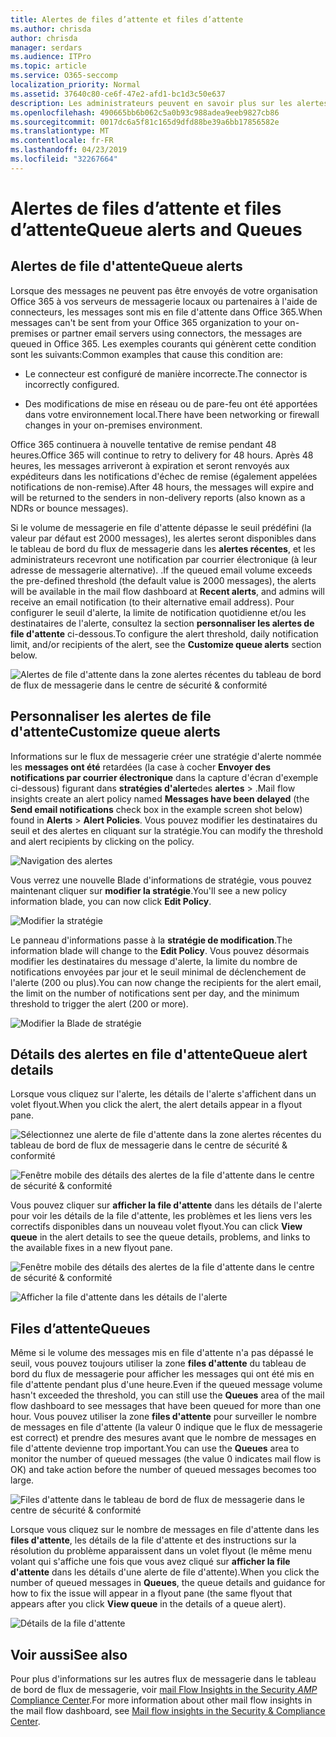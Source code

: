 ```yaml
---
title: Alertes de files d’attente et files d’attente
ms.author: chrisda
author: chrisda
manager: serdars
ms.audience: ITPro
ms.topic: article
ms.service: O365-seccomp
localization_priority: Normal
ms.assetid: 37640c80-ce6f-47e2-afd1-bc1d3c50e637
description: Les administrateurs peuvent en savoir plus sur les alertes de files d'attente et les files d'attente dans le tableau de bord de flux de messagerie dans le centre de sécurité & conformité.
ms.openlocfilehash: 490665bb6b062c5a0b93c988adea9eeb9827cb86
ms.sourcegitcommit: 0017dc6a5f81c165d9dfd88be39a6bb17856582e
ms.translationtype: MT
ms.contentlocale: fr-FR
ms.lasthandoff: 04/23/2019
ms.locfileid: "32267664"
---
```

# <a name="queue-alerts-and-queues"></a><span data-ttu-id="9ad71-103">Alertes de files d’attente et files d’attente</span><span class="sxs-lookup"><span data-stu-id="9ad71-103">Queue alerts and Queues</span></span>

## <a name="queue-alerts"></a><span data-ttu-id="9ad71-104">Alertes de file d'attente</span><span class="sxs-lookup"><span data-stu-id="9ad71-104">Queue alerts</span></span>

<span data-ttu-id="9ad71-105">Lorsque des messages ne peuvent pas être envoyés de votre organisation Office 365 à vos serveurs de messagerie locaux ou partenaires à l'aide de connecteurs, les messages sont mis en file d'attente dans Office 365.</span><span class="sxs-lookup"><span data-stu-id="9ad71-105">When messages can't be sent from your Office 365 organization to your on-premises or partner email servers using connectors, the messages are queued in Office 365.</span></span> <span data-ttu-id="9ad71-106">Les exemples courants qui génèrent cette condition sont les suivants:</span><span class="sxs-lookup"><span data-stu-id="9ad71-106">Common examples that cause this condition are:</span></span>

- <span data-ttu-id="9ad71-107">Le connecteur est configuré de manière incorrecte.</span><span class="sxs-lookup"><span data-stu-id="9ad71-107">The connector is incorrectly configured.</span></span>

- <span data-ttu-id="9ad71-108">Des modifications de mise en réseau ou de pare-feu ont été apportées dans votre environnement local.</span><span class="sxs-lookup"><span data-stu-id="9ad71-108">There have been networking or firewall changes in your on-premises environment.</span></span>

<span data-ttu-id="9ad71-109">Office 365 continuera à nouvelle tentative de remise pendant 48 heures.</span><span class="sxs-lookup"><span data-stu-id="9ad71-109">Office 365 will continue to retry to delivery for 48 hours.</span></span> <span data-ttu-id="9ad71-110">Après 48 heures, les messages arriveront à expiration et seront renvoyés aux expéditeurs dans les notifications d'échec de remise (également appelées notifications de non-remise).</span><span class="sxs-lookup"><span data-stu-id="9ad71-110">After 48 hours, the messages will expire and will be returned to the senders in non-delivery reports (also known as a NDRs or bounce messages).</span></span>

<span data-ttu-id="9ad71-111">Si le volume de messagerie en file d'attente dépasse le seuil prédéfini (la valeur par défaut est 2000 messages), les alertes seront disponibles dans le tableau de bord du flux de messagerie dans les **alertes récentes**, et les administrateurs recevront une notification par courrier électronique (à leur adresse de messagerie alternative). .</span><span class="sxs-lookup"><span data-stu-id="9ad71-111">If the queued email volume exceeds the pre-defined threshold (the default value is 2000 messages), the alerts will be available in the mail flow dashboard at **Recent alerts**, and admins will receive an email notification (to their alternative email address).</span></span> <span data-ttu-id="9ad71-112">Pour configurer le seuil d'alerte, la limite de notification quotidienne et/ou les destinataires de l'alerte, consultez la section **personnaliser les alertes de file d'attente** ci-dessous.</span><span class="sxs-lookup"><span data-stu-id="9ad71-112">To configure the alert threshold, daily notification limit, and/or recipients of the alert, see the **Customize queue alerts** section below.</span></span>

![Alertes de file d'attente dans la zone alertes récentes du tableau de bord de flux de messagerie dans le centre de sécurité & conformité](media/5fc4a51c-6118-4270-960b-c6b176ef94ae.png)

## <a name="customize-queue-alerts"></a><span data-ttu-id="9ad71-114">Personnaliser les alertes de file d'attente</span><span class="sxs-lookup"><span data-stu-id="9ad71-114">Customize queue alerts</span></span>

<span data-ttu-id="9ad71-115">Informations sur le flux de messagerie créer une stratégie d'alerte nommée les **messages ont été** retardées (la case à cocher **Envoyer des notifications par courrier électronique** dans la capture d'écran d'exemple ci-dessous) figurant dans **stratégies d'alerte**des **alertes** \> .</span><span class="sxs-lookup"><span data-stu-id="9ad71-115">Mail flow insights create an alert policy named **Messages have been delayed** (the **Send email notifications** check box in the example screen shot below) found in **Alerts** \> **Alert Policies**.</span></span> <span data-ttu-id="9ad71-116">Vous pouvez modifier les destinataires du seuil et des alertes en cliquant sur la stratégie.</span><span class="sxs-lookup"><span data-stu-id="9ad71-116">You can modify the threshold and alert recipients by clicking on the policy.</span></span>

![Navigation des alertes](media/efb95976-9e0b-484e-a2fd-093c5bc7a40f.png)

<span data-ttu-id="9ad71-118">Vous verrez une nouvelle Blade d'informations de stratégie, vous pouvez maintenant cliquer sur **modifier la stratégie**.</span><span class="sxs-lookup"><span data-stu-id="9ad71-118">You'll see a new policy information blade, you can now click **Edit Policy**.</span></span>

![Modifier la stratégie ](media/ed2aceae-3ee2-4849-a17e-87915987a7dd.png)

<span data-ttu-id="9ad71-120">Le panneau d'informations passe à la **stratégie de modification**.</span><span class="sxs-lookup"><span data-stu-id="9ad71-120">The information blade will change to the **Edit Policy**.</span></span> <span data-ttu-id="9ad71-121">Vous pouvez désormais modifier les destinataires du message d'alerte, la limite du nombre de notifications envoyées par jour et le seuil minimal de déclenchement de l'alerte (200 ou plus).</span><span class="sxs-lookup"><span data-stu-id="9ad71-121">You can now change the recipients for the alert email, the limit on the number of notifications sent per day, and the minimum threshold to trigger the alert (200 or more).</span></span>

![Modifier la Blade de stratégie](media/c657cc74-7867-474c-b2c9-dc478449f990.png)

## <a name="queue-alert-details"></a><span data-ttu-id="9ad71-123">Détails des alertes en file d'attente</span><span class="sxs-lookup"><span data-stu-id="9ad71-123">Queue alert details</span></span>

<span data-ttu-id="9ad71-124">Lorsque vous cliquez sur l'alerte, les détails de l'alerte s'affichent dans un volet flyout.</span><span class="sxs-lookup"><span data-stu-id="9ad71-124">When you click the alert, the alert details appear in a flyout pane.</span></span>

![Sélectionnez une alerte de file d'attente dans la zone alertes récentes du tableau de bord de flux de messagerie dans le centre de sécurité & conformité](media/1f6b0e96-5b2c-41ef-9684-9d813b3fabe6.png)

![Fenêtre mobile des détails des alertes de la file d'attente dans le centre de sécurité & conformité](media/105c8fff-912f-4763-8806-2740ebdecd4b.png)

<span data-ttu-id="9ad71-127">Vous pouvez cliquer sur **afficher la file d'attente** dans les détails de l'alerte pour voir les détails de la file d'attente, les problèmes et les liens vers les correctifs disponibles dans un nouveau volet flyout.</span><span class="sxs-lookup"><span data-stu-id="9ad71-127">You can click **View queue** in the alert details to see the queue details, problems, and links to the available fixes in a new flyout pane.</span></span>

![Fenêtre mobile des détails des alertes de la file d'attente dans le centre de sécurité & conformité](media/8ff60955-55ef-4f32-a966-85e02cb608d1.png)

![Afficher la file d'attente dans les détails de l'alerte](media/4eb088fe-5dd9-4bf4-b959-c1bb2545c515.png)

## <a name="queues"></a><span data-ttu-id="9ad71-130">Files d’attente</span><span class="sxs-lookup"><span data-stu-id="9ad71-130">Queues</span></span>

<span data-ttu-id="9ad71-131">Même si le volume des messages mis en file d'attente n'a pas dépassé le seuil, vous pouvez toujours utiliser la zone **files d'attente** du tableau de bord du flux de messagerie pour afficher les messages qui ont été mis en file d'attente pendant plus d'une heure.</span><span class="sxs-lookup"><span data-stu-id="9ad71-131">Even if the queued message volume hasn't exceeded the threshold, you can still use the **Queues** area of the mail flow dashboard to see messages that have been queued for more than one hour.</span></span> <span data-ttu-id="9ad71-132">Vous pouvez utiliser la zone **files d'attente** pour surveiller le nombre de messages en file d'attente (la valeur 0 indique que le flux de messagerie est correct) et prendre des mesures avant que le nombre de messages en file d'attente devienne trop important.</span><span class="sxs-lookup"><span data-stu-id="9ad71-132">You can use the **Queues** area to monitor the number of queued messages (the value 0 indicates mail flow is OK) and take action before the number of queued messages becomes too large.</span></span>

![Files d'attente dans le tableau de bord de flux de messagerie dans le centre de sécurité & conformité](media/0ef6e2ef-dd22-4363-9d4a-b20a00babc9f.png)

<span data-ttu-id="9ad71-134">Lorsque vous cliquez sur le nombre de messages en file d'attente dans les **files d'attente**, les détails de la file d'attente et des instructions sur la résolution du problème apparaissent dans un volet flyout (le même menu volant qui s'affiche une fois que vous avez cliqué sur **afficher la file d'attente** dans les détails d'une alerte de file d'attente).</span><span class="sxs-lookup"><span data-stu-id="9ad71-134">When you click the number of queued messages in **Queues**, the queue details and guidance for how to fix the issue will appear in a flyout pane (the same flyout that appears after you click **View queue** in the details of a queue alert).</span></span>

![Détails de la file d'attente](media/4eb088fe-5dd9-4bf4-b959-c1bb2545c515.png)

## <a name="see-also"></a><span data-ttu-id="9ad71-136">Voir aussi</span><span class="sxs-lookup"><span data-stu-id="9ad71-136">See also</span></span>

<span data-ttu-id="9ad71-137">Pour plus d'informations sur les autres flux de messagerie dans le tableau de bord de flux de messagerie, voir [mail Flow Insights in the Security _AMP_ Compliance Center](mail-flow-insights.md).</span><span class="sxs-lookup"><span data-stu-id="9ad71-137">For more information about other mail flow insights in the mail flow dashboard, see [Mail flow insights in the Security & Compliance Center](mail-flow-insights.md).</span></span>
